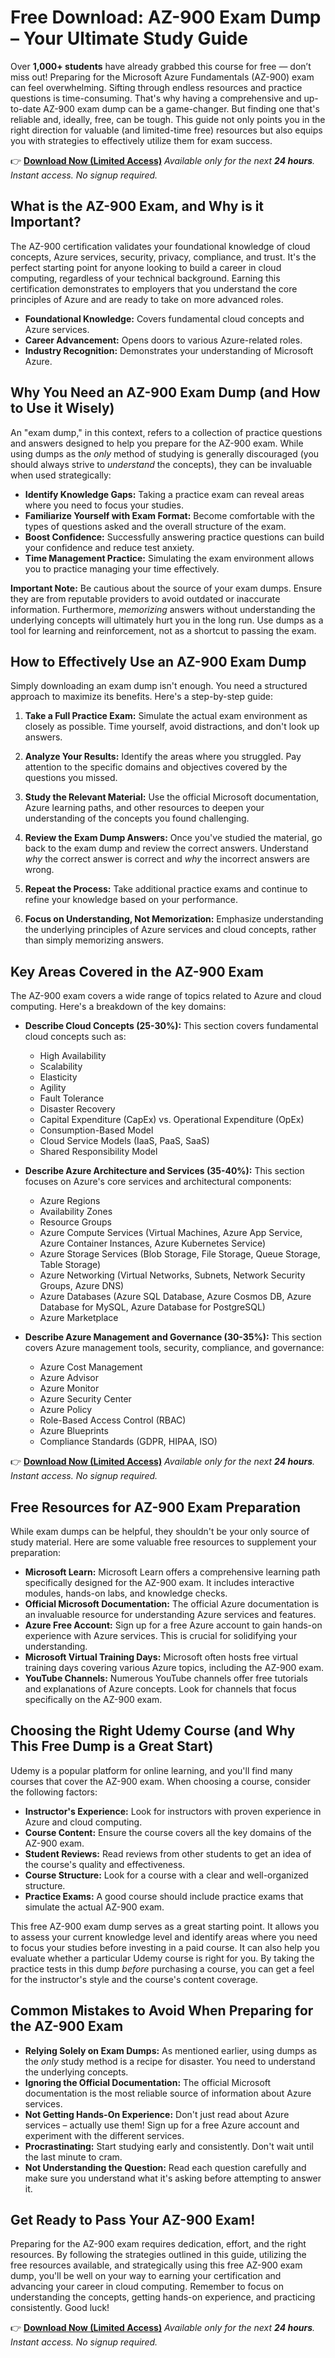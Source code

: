 # Free Download: AZ-900 Exam Dump – Your Ultimate Study Guide

Over **1,000+ students** have already grabbed this course for free — don’t miss out!
Preparing for the Microsoft Azure Fundamentals (AZ-900) exam can feel overwhelming. Sifting through endless resources and practice questions is time-consuming. That's why having a comprehensive and up-to-date AZ-900 exam dump can be a game-changer. But finding one that's reliable and, ideally, free, can be tough. This guide not only points you in the right direction for valuable (and limited-time free) resources but also equips you with strategies to effectively utilize them for exam success.

👉 [**Download Now (Limited Access)**](https://udemywork.com/az-900-exam-dump)
_Available only for the next **24 hours**. Instant access. No signup required._

## What is the AZ-900 Exam, and Why is it Important?

The AZ-900 certification validates your foundational knowledge of cloud concepts, Azure services, security, privacy, compliance, and trust. It's the perfect starting point for anyone looking to build a career in cloud computing, regardless of your technical background. Earning this certification demonstrates to employers that you understand the core principles of Azure and are ready to take on more advanced roles.

*   **Foundational Knowledge:** Covers fundamental cloud concepts and Azure services.
*   **Career Advancement:** Opens doors to various Azure-related roles.
*   **Industry Recognition:** Demonstrates your understanding of Microsoft Azure.

## Why You Need an AZ-900 Exam Dump (and How to Use it Wisely)

An "exam dump," in this context, refers to a collection of practice questions and answers designed to help you prepare for the AZ-900 exam. While using dumps as the *only* method of studying is generally discouraged (you should always strive to *understand* the concepts), they can be invaluable when used strategically:

*   **Identify Knowledge Gaps:** Taking a practice exam can reveal areas where you need to focus your studies.
*   **Familiarize Yourself with Exam Format:** Become comfortable with the types of questions asked and the overall structure of the exam.
*   **Boost Confidence:** Successfully answering practice questions can build your confidence and reduce test anxiety.
*   **Time Management Practice:** Simulating the exam environment allows you to practice managing your time effectively.

**Important Note:** Be cautious about the source of your exam dumps. Ensure they are from reputable providers to avoid outdated or inaccurate information. Furthermore, *memorizing* answers without understanding the underlying concepts will ultimately hurt you in the long run. Use dumps as a tool for learning and reinforcement, not as a shortcut to passing the exam.

## How to Effectively Use an AZ-900 Exam Dump

Simply downloading an exam dump isn't enough. You need a structured approach to maximize its benefits. Here's a step-by-step guide:

1.  **Take a Full Practice Exam:** Simulate the actual exam environment as closely as possible. Time yourself, avoid distractions, and don't look up answers.

2.  **Analyze Your Results:** Identify the areas where you struggled. Pay attention to the specific domains and objectives covered by the questions you missed.

3.  **Study the Relevant Material:** Use the official Microsoft documentation, Azure learning paths, and other resources to deepen your understanding of the concepts you found challenging.

4.  **Review the Exam Dump Answers:** Once you've studied the material, go back to the exam dump and review the correct answers. Understand *why* the correct answer is correct and *why* the incorrect answers are wrong.

5.  **Repeat the Process:** Take additional practice exams and continue to refine your knowledge based on your performance.

6.  **Focus on Understanding, Not Memorization:** Emphasize understanding the underlying principles of Azure services and cloud concepts, rather than simply memorizing answers.

## Key Areas Covered in the AZ-900 Exam

The AZ-900 exam covers a wide range of topics related to Azure and cloud computing. Here's a breakdown of the key domains:

*   **Describe Cloud Concepts (25-30%):** This section covers fundamental cloud concepts such as:
    *   High Availability
    *   Scalability
    *   Elasticity
    *   Agility
    *   Fault Tolerance
    *   Disaster Recovery
    *   Capital Expenditure (CapEx) vs. Operational Expenditure (OpEx)
    *   Consumption-Based Model
    *   Cloud Service Models (IaaS, PaaS, SaaS)
    *   Shared Responsibility Model

*   **Describe Azure Architecture and Services (35-40%):** This section focuses on Azure's core services and architectural components:
    *   Azure Regions
    *   Availability Zones
    *   Resource Groups
    *   Azure Compute Services (Virtual Machines, Azure App Service, Azure Container Instances, Azure Kubernetes Service)
    *   Azure Storage Services (Blob Storage, File Storage, Queue Storage, Table Storage)
    *   Azure Networking (Virtual Networks, Subnets, Network Security Groups, Azure DNS)
    *   Azure Databases (Azure SQL Database, Azure Cosmos DB, Azure Database for MySQL, Azure Database for PostgreSQL)
    *   Azure Marketplace

*   **Describe Azure Management and Governance (30-35%):** This section covers Azure management tools, security, compliance, and governance:
    *   Azure Cost Management
    *   Azure Advisor
    *   Azure Monitor
    *   Azure Security Center
    *   Azure Policy
    *   Role-Based Access Control (RBAC)
    *   Azure Blueprints
    *   Compliance Standards (GDPR, HIPAA, ISO)

👉 [**Download Now (Limited Access)**](https://udemywork.com/az-900-exam-dump)
_Available only for the next **24 hours**. Instant access. No signup required._

## Free Resources for AZ-900 Exam Preparation

While exam dumps can be helpful, they shouldn't be your only source of study material. Here are some valuable free resources to supplement your preparation:

*   **Microsoft Learn:** Microsoft Learn offers a comprehensive learning path specifically designed for the AZ-900 exam. It includes interactive modules, hands-on labs, and knowledge checks.
*   **Official Microsoft Documentation:** The official Azure documentation is an invaluable resource for understanding Azure services and features.
*   **Azure Free Account:** Sign up for a free Azure account to gain hands-on experience with Azure services. This is crucial for solidifying your understanding.
*   **Microsoft Virtual Training Days:** Microsoft often hosts free virtual training days covering various Azure topics, including the AZ-900 exam.
*   **YouTube Channels:** Numerous YouTube channels offer free tutorials and explanations of Azure concepts. Look for channels that focus specifically on the AZ-900 exam.

## Choosing the Right Udemy Course (and Why This Free Dump is a Great Start)

Udemy is a popular platform for online learning, and you'll find many courses that cover the AZ-900 exam. When choosing a course, consider the following factors:

*   **Instructor's Experience:** Look for instructors with proven experience in Azure and cloud computing.
*   **Course Content:** Ensure the course covers all the key domains of the AZ-900 exam.
*   **Student Reviews:** Read reviews from other students to get an idea of the course's quality and effectiveness.
*   **Course Structure:** Look for a course with a clear and well-organized structure.
*   **Practice Exams:** A good course should include practice exams that simulate the actual AZ-900 exam.

This free AZ-900 exam dump serves as a great starting point. It allows you to assess your current knowledge level and identify areas where you need to focus your studies before investing in a paid course. It can also help you evaluate whether a particular Udemy course is right for you. By taking the practice tests in this dump *before* purchasing a course, you can get a feel for the instructor's style and the course's content coverage.

## Common Mistakes to Avoid When Preparing for the AZ-900 Exam

*   **Relying Solely on Exam Dumps:** As mentioned earlier, using dumps as the *only* study method is a recipe for disaster. You need to understand the underlying concepts.
*   **Ignoring the Official Documentation:** The official Microsoft documentation is the most reliable source of information about Azure services.
*   **Not Getting Hands-On Experience:** Don't just read about Azure services – actually use them! Sign up for a free Azure account and experiment with the different services.
*   **Procrastinating:** Start studying early and consistently. Don't wait until the last minute to cram.
*   **Not Understanding the Question:** Read each question carefully and make sure you understand what it's asking before attempting to answer it.

## Get Ready to Pass Your AZ-900 Exam!

Preparing for the AZ-900 exam requires dedication, effort, and the right resources. By following the strategies outlined in this guide, utilizing the free resources available, and strategically using this free AZ-900 exam dump, you'll be well on your way to earning your certification and advancing your career in cloud computing. Remember to focus on understanding the concepts, getting hands-on experience, and practicing consistently. Good luck!

👉 [**Download Now (Limited Access)**](https://udemywork.com/az-900-exam-dump)
_Available only for the next **24 hours**. Instant access. No signup required._
